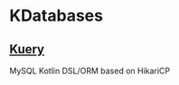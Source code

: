 # KDatabases


## [Kuery](https://github.com/Sxtanna/KDatabases/tree/master/Kuery)
MySQL Kotlin DSL/ORM based on HikariCP
